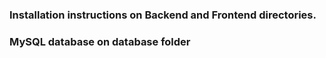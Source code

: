 ### Installation instructions on Backend and Frontend directories.

### MySQL database on database folder
